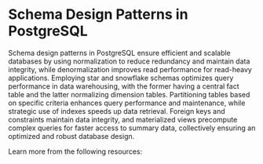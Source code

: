 # Schema Design Patterns in PostgreSQL

Schema design patterns in PostgreSQL ensure efficient and scalable databases by using normalization to reduce redundancy and maintain data integrity, while denormalization improves read performance for read-heavy applications. Employing star and snowflake schemas optimizes query performance in data warehousing, with the former having a central fact table and the latter normalizing dimension tables. Partitioning tables based on specific criteria enhances query performance and maintenance, while strategic use of indexes speeds up data retrieval. Foreign keys and constraints maintain data integrity, and materialized views precompute complex queries for faster access to summary data, collectively ensuring an optimized and robust database design.

Learn more from the following resources:


